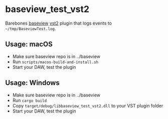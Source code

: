 # baseview_test_vst2

Barebones [baseview](https://github.com/RustAudio/baseview)
[vst2](https://github.com/RustAudio/vst-rs) plugin that logs events to
`~/tmp/BaseviewTest.log`.

## Usage: macOS

- Make sure baseview repo is in ../baseview
- Run `scripts/macos-build-and-install.sh`
- Start your DAW, test the plugin

## Usage: Windows

- Make sure baseview repo is in ../baseview
- Run `cargo build`
- Copy `target/debug/libbaseview_test_vst2.dll` to your VST plugin folder
- Start your DAW, test the plugin
